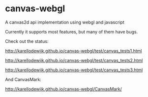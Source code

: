 # canvas-webgl
A canvas2d api implementation using webgl and javascript

Currently it supports most features, but many of them have bugs. 

Check out the status:

http://karellodewijk.github.io/canvas-webgl/test/canvas_tests1.html

http://karellodewijk.github.io/canvas-webgl/test/canvas_tests2.html

http://karellodewijk.github.io/canvas-webgl/test/canvas_tests3.html

And CanvasMark:

http://karellodewijk.github.io/canvas-webgl/CanvasMark/

